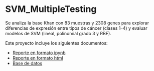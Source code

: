 # SVM_MultipleTesting

Se analiza la base Khan con 83 muestras y 2308 genes para explorar diferencias de expresión entre tipos de cáncer (clases 1–4) y evaluar modelos de SVM (lineal, polinomial grado 3 y RBF). 

Este proyecto incluye los siguientes documentos:

* [Reporte en formato ipynb](A3.1_645700.ipynb)
* [Reporte en formato html](A3.1_645700.html)
* [Base de datos](Khan.csv)
